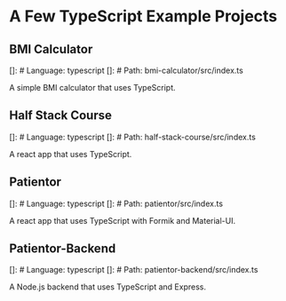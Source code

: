 # A Few TypeScript Example Projects

## BMI Calculator

[]: # Language: typescript
[]: # Path: bmi-calculator/src/index.ts

A simple BMI calculator that uses TypeScript.

## Half Stack Course

[]: # Language: typescript
[]: # Path: half-stack-course/src/index.ts

A react app that uses TypeScript.

## Patientor

[]: # Language: typescript
[]: # Path: patientor/src/index.ts

A react app that uses TypeScript with Formik and Material-UI.

## Patientor-Backend

[]: # Language: typescript
[]: # Path: patientor-backend/src/index.ts

A Node.js backend that uses TypeScript and Express.